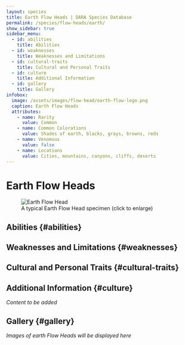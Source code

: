 ```yaml
---
layout: species
title: Earth Flow Heads | DARA Species Database
permalink: /species/flow-heads/earth/
show_sidebar: true
sidebar_menu:
  - id: abilities
    title: Abilities
  - id: weaknesses
    title: Weaknesses and Limitations
  - id: cultural-traits
    title: Cultural and Personal Traits
  - id: culture
    title: Additional Information
  - id: gallery
    title: Gallery
infobox:
  image: /assets/images/flow-head/earth-flow-logo.png
  caption: Earth Flow Heads
  attributes:
    - name: Rarity
      value: Common
    - name: Common Colorations
      value: Shades of earth, blacks, grays, browns, reds
    - name: Venomous
      value: false
    - name: Locations
      value: Cities, mountains, canyons, cliffs, deserts
---
```


# Earth Flow Heads

<div class="species-image">
  <figure>
    <img src="{{ '/assets/images/flow-head/earth-example-1.png' | relative_url }}" 
         alt="Earth Flow Head" 
         class="thumbnail" 
         onclick="openLightbox(this.src, this.alt)">
    <figcaption>A typical Earth Flow Head specimen (click to enlarge)</figcaption>
  </figure>
</div>

## Abilities {#abilities}

## Weaknesses and Limitations {#weaknesses}

## Cultural and Personal Traits {#cultural-traits}

## Additional Information {#culture}

*Content to be added*

## Gallery {#gallery}

*Images of earth Flow Heads will be displayed here*
